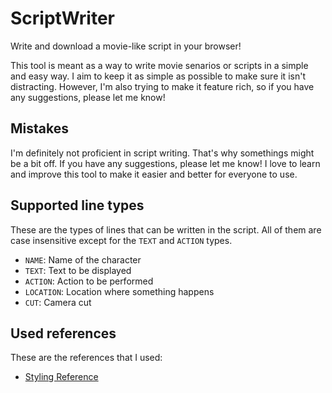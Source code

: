 # ScriptWriter
Write and download a movie-like script in your browser!

This tool is meant as a way to write movie senarios or scripts in a simple and easy way. I aim to keep it as simple as possible to make sure it isn't distracting. However, I'm also trying to make it feature rich, so if you have any suggestions, please let me know!

## Mistakes
I'm definitely not proficient in script writing. That's why somethings might be a bit off. If you have any suggestions, please let me know! I love to learn and improve this tool to make it easier and better for everyone to use.

## Supported line types
These are the types of lines that can be written in the script. All of them are case insensitive except for the `TEXT` and `ACTION` types.
* `NAME`: Name of the character
* `TEXT`: Text to be displayed
* `ACTION`: Action to be performed
* `LOCATION`: Location where something happens
* `CUT`: Camera cut

## Used references
These are the references that I used:
* [Styling Reference](https://en.wikipedia.org/wiki/Screenplay#/media/File:Screenplay_example.svg)